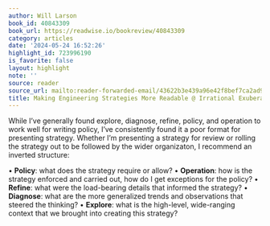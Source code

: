 ```yaml
---
author: Will Larson
book_id: 40843309
book_url: https://readwise.io/bookreview/40843309
category: articles
date: '2024-05-24 16:52:26'
highlight_id: 723996190
is_favorite: false
layout: highlight
note: ''
source: reader
source_url: mailto:reader-forwarded-email/43622b3e439a96e42f8bef7ca2ad9151
title: Making Engineering Strategies More Readable @ Irrational Exuberance
---
```


While I’ve generally found explore, diagnose, refine, policy, and operation to work well for writing policy, I’ve consistently found it a poor format for presenting strategy. Whether I’m presenting a strategy for review or rolling the strategy out to be followed by the wider organizaton, I recommend an inverted structure:

•   **Policy**: what does the strategy require or allow?
•   **Operation**: how is the strategy enforced and carried out, how do I get exceptions for the policy?
•   **Refine**: what were the load-bearing details that informed the strategy?
•   **Diagnose**: what are the more generalized trends and observations that steered the thinking?
•   **Explore**: what is the high-level, wide-ranging context that we brought into creating this strategy?